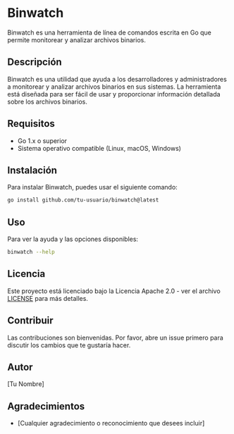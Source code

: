 # Binwatch

Binwatch es una herramienta de línea de comandos escrita en Go que permite monitorear y analizar archivos binarios.

## Descripción

Binwatch es una utilidad que ayuda a los desarrolladores y administradores a monitorear y analizar archivos binarios en sus sistemas. La herramienta está diseñada para ser fácil de usar y proporcionar información detallada sobre los archivos binarios.

## Requisitos

- Go 1.x o superior
- Sistema operativo compatible (Linux, macOS, Windows)

## Instalación

Para instalar Binwatch, puedes usar el siguiente comando:

```bash
go install github.com/tu-usuario/binwatch@latest
```

## Uso

Para ver la ayuda y las opciones disponibles:

```bash
binwatch --help
```

## Licencia

Este proyecto está licenciado bajo la Licencia Apache 2.0 - ver el archivo [LICENSE](LICENSE) para más detalles.

## Contribuir

Las contribuciones son bienvenidas. Por favor, abre un issue primero para discutir los cambios que te gustaría hacer.

## Autor

[Tu Nombre]

## Agradecimientos

- [Cualquier agradecimiento o reconocimiento que desees incluir]

